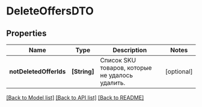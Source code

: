 # DeleteOffersDTO

## Properties
Name | Type | Description | Notes
------------ | ------------- | ------------- | -------------
**notDeletedOfferIds** | **[String]** | Список SKU товаров, которые не удалось удалить. | [optional] 

[[Back to Model list]](../README.md#documentation-for-models) [[Back to API list]](../README.md#documentation-for-api-endpoints) [[Back to README]](../README.md)


